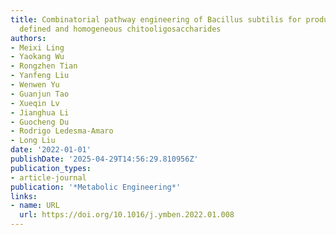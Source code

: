 ```yaml
---
title: Combinatorial pathway engineering of Bacillus subtilis for production of structurally
  defined and homogeneous chitooligosaccharides
authors:
- Meixi Ling
- Yaokang Wu
- Rongzhen Tian
- Yanfeng Liu
- Wenwen Yu
- Guanjun Tao
- Xueqin Lv
- Jianghua Li
- Guocheng Du
- Rodrigo Ledesma‐Amaro
- Long Liu
date: '2022-01-01'
publishDate: '2025-04-29T14:56:29.810956Z'
publication_types:
- article-journal
publication: '*Metabolic Engineering*'
links:
- name: URL
  url: https://doi.org/10.1016/j.ymben.2022.01.008
---
```

